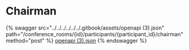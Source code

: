 # Chairman

{% swagger src="../../../../../../.gitbook/assets/openapi (3).json" path="/conference_rooms/{id}/participants/{participant_id}/chairman" method="post" %}
[openapi (3).json](<../../../../../../.gitbook/assets/openapi (3).json>)
{% endswagger %}
